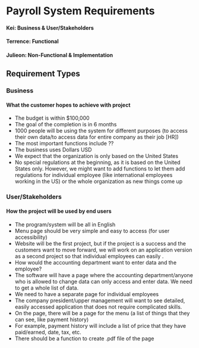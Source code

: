 # Payroll System Requirements
#### Kei: Business & User/Stakeholders
#### Terrence: Functional
#### Julieon: Non-Functional & Implementation

## Requirement Types

### Business
#### What the customer hopes to achieve with project
* The budget is within $100,000
* The goal of the completion is in 6 months
* 1000 people will be using the system for different purposes (to access their own data/to access data for entire company as their job [HR])
* The most important functions include ??
* The business uses Dollars USD
* We expect that the organization is only based on the United States
* No special regulations at the beginning, as it is based on the United States only. However, we might want to add functions to let them add regulations for individual employee (like international employees working in the US) or the whole organization as new things come up

### User/Stakeholders
#### How the project will be used by end users
* The program/system will be all in English
* Menu page should be very simple and easy to access (for user accessibility)
* Website will be the first project, but if the project is a success and the customers want to move forward, we will work on an application version as a second project so that individual employees can easily .
* How would the accounting department want to enter data and the employee?
* The software will have a page where the accounting department/anyone who is allowed to change data can only access and enter data. We need to get a whole list of data.
* We need to have a separate page for individual employees
* The company president/upper management will want to see detailed, easily accessed application that does not require complicated skills.
* On the page, there will be a page for the menu (a list of things that they can see, like payment history)
* For example, payment history will include a list of price that they have paid/earned, date, tax, etc.
* There should be a function to create .pdf file of the page
